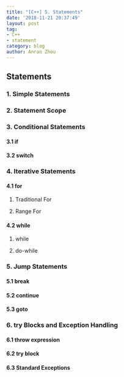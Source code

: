 ```yaml
---
title: "[C++] 5. Statements"
date: '2018-11-21 20:37:49'
layout: post
tag:
- C++
- statement
category: blog
author: Anran Zhou
---
```


## Statements

### 1. Simple Statements

### 2. Statement Scope

### 3. Conditional Statements
#### 3.1 if

#### 3.2 switch

### 4. Iterative Statements
#### 4.1 for

1. Traditional For

2. Range For

#### 4.2 while

1. while 

2. do-while


### 5. Jump Statements
#### 5.1 break
#### 5.2 continue
#### 5.3 goto


### 6. try Blocks and Exception Handling
#### 6.1 throw expression
#### 6.2 try block
#### 6.3 Standard Exceptions